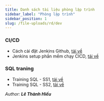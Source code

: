 ```yaml
---
title: Danh sách tài liệu phòng lập trình
sidebar_label: "Phòng lập trình"
sidebar_position: 1
slug: /file-uploads/rd/dev
---
```


### CI/CD

- Cách cài đặt Jenkins Github, [tải về](./assets/How%20to%20Set%20Up%20the%20Jenkins%20Github.docx)
- Jenkins setup phần mềm chạy CICD, [tải về](./assets/Jenkins%20setup%20phan%20mem%20ch%E1%BA%A1y%20CICD.docx)

### SQL traning

- Training SQL - SS1, [tải về](./assets/training%20sql%20-%20s1.pptx)
- Training SQL - SS2, [tải về](./assets/Training%20SQL%20-%20SS2.pptx)

<div class="text-right">

_Author: **Lê Thành Hiếu**_

</div>
